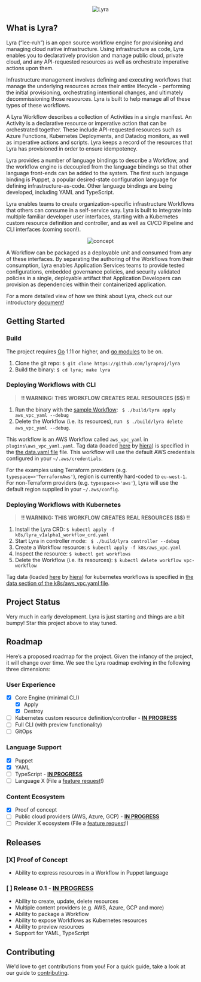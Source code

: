 <p align="center"><img src="docs/media/lyrabanner.png" alt="Lyra"></p>

## What is Lyra?

Lyra (“lee-ruh”) is an open source workflow engine for provisioning and managing cloud native infrastructure. Using infrastructure as code, Lyra enables you to declaratively provision and manage public cloud, private cloud, and any API-requested resources as well as orchestrate imperative actions upon them.

Infrastructure management involves defining and executing workflows that manage the underlying resources across their entire lifecycle - performing the initial provisioning, orchestrating intentional changes, and ultimately decommissioning those resources. Lyra is built to help manage all of these types of these workflows.

A Lyra Workflow describes a collection of Activities in a single manifest. An Activity is a declarative resource or imperative action that can be orchestrated together. These include API-requested resources such as Azure Functions, Kubernetes Deployments, and Datadog monitors, as well as imperative actions and scripts. Lyra keeps a record of the resources that Lyra has provisioned in order to ensure idempotency.

Lyra provides a number of language bindings to describe a Workflow, and the workflow engine is decoupled from the language bindings so that other language front-ends can be added to the system.  The first such language binding is Puppet, a popular desired-state configuration language for defining infrastructure-as-code. Other language bindings are being developed, including YAML and TypeScript.

Lyra enables teams to create organization-specific infrastructure Workflows that others can consume in a self-service way.  Lyra is built  to integrate into multiple familiar developer user interfaces, starting with a Kubernetes custom resource definition and controller, and as well as  CI/CD Pipeline and CLI interfaces (coming soon!).

<p align="center"><img src="docs/media/concept.png" alt="concept"></p>

A Workflow can be packaged as a deployable unit and consumed from any of these interfaces. By separating the authoring of the Workflows from their consumption, Lyra enables Application Services teams to provide tested configurations, embedded governance policies, and security validated policies in a single, deployable artifact that Application Developers can provision as dependencies within their containerized application.


For a more detailed view of how we think about Lyra, check out our introductory [document](https://docs.google.com/document/d/1oJwg4LlolC3qlt0xG__xjrz16aYwEyOk8GqyNt5_Gdo/edit?usp=sharing)!


## Getting Started

### Build
The project requires [Go](https://golang.org/doc/install) 1.11 or higher, and [go modules](https://github.com/golang/go/wiki/Modules) to be on.

1. Clone the git repo: `$ git clone https://github.com/lyraproj/lyra`
2. Build the binary: `$ cd lyra; make lyra`

### Deploying Workflows with CLI

> **!! WARNING: THIS WORKFLOW CREATES REAL RESOURCES ($$) !!**

1. Run the binary with the [sample Workflow](plugins/aws_vpc_yaml.yaml): ` $ ./build/lyra apply aws_vpc_yaml --debug`
2. Delete the Workflow (i.e. its resources), run ` $ ./build/lyra delete aws_vpc_yaml --debug`.  

This workflow is an AWS Workflow called `aws_vpc_yaml` in `plugins\aws_vpc_yaml.yaml`.  Tag data (loaded [here](plugins/aws_vpc_yaml.yaml#L6) by [hiera](https://github.com/lyraproj/hiera)) is specified in the [the data.yaml file](data.yaml) file.  This workflow will use the default AWS credentials configured in your `~/.aws/credentials`.

For the examples using Terraform providers (e.g. `typespace=>'TerraformAws'`), region is currently hard-coded to `eu-west-1`. For non-Terraform providers (e.g. `typespace=>'aws'`), Lyra will use the default region supplied in your `~/.aws/config`. 

### Deploying Workflows with Kubernetes

> **!! WARNING: THIS WORKFLOW CREATES REAL RESOURCES ($$) !!**

1. Install the Lyra CRD: `$ kubectl apply -f k8s/lyra_v1alpha1_workflow_crd.yaml`
2. Start Lyra in controller mode: ` $ ./build/lyra controller --debug`
3. Create a Workflow resource: `$ kubectl apply -f k8s/aws_vpc.yaml`
4. Inspect the resource: `$ kubectl get workflows` 
5. Delete the Workflow (i.e. its resources): `$ kubectl delete workflow vpc-workflow`

Tag data (loaded [here](plugins/aws_vpc_yaml.yaml#L6) by [hiera](https://github.com/lyraproj/hiera)) for kubernetes workflows is specified in [the data section of the k8s/aws_vpc.yaml file](k8s/vpc-workflow.yaml#L8-L12).

## Project Status
Very much in early development. Lyra is just starting and things are a bit bumpy! Star this project above to stay tuned.

## Roadmap
Here’s a proposed roadmap for the project. Given the infancy of the project, it will change over time. We see the Lyra roadmap evolving in the following three dimensions:

### User Experience
- [x] Core Engine (minimal CLI)
	- [x] Apply
	- [x] Destroy
- [ ] Kubernetes custom resource definition/controller - [**IN PROGRESS**](https://github.com/lyraproj/lyra/issues/37)
- [ ] Full CLI (with preview functionality)
- [ ] GitOps

### Language Support
- [x] Puppet
- [x] YAML
- [ ] TypeScript - [**IN PROGRESS**](https://github.com/lyraproj/lyra/issues/42)
- [ ] Language X (File a [feature request](https://github.com/lyraproj/lyra/issues/new?template=feature_request.md)!)

### Content Ecosystem
- [x] Proof of concept
- [ ] Public cloud providers (AWS, Azure, GCP) - [**IN PROGRESS**](https://github.com/lyraproj/lyra/projects/5)
- [ ] Provider X ecosystem (File a [feature request](https://github.com/lyraproj/lyra/issues/new?template=feature_request.md)!)

## Releases
### [X] Proof of Concept 
* Ability to express resources in a Workflow in Puppet language

### [ ] Release 0.1 - [**IN PROGRESS**](https://github.com/lyraproj/lyra/issues?q=is%3Aopen+is%3Aissue+milestone%3A%22release+0.1%22)
* Ability to create, update, delete resources
* Multiple content providers (e.g. AWS, Azure, GCP and more)
* Ability to package a Workflow
* Ability to expose Workflows as Kubernetes resources
* Ability to preview resources
* Support for YAML, TypeScript

## Contributing
We'd love to get contributions from you! For a quick guide, take a look at our guide to [contributing](CONTRIBUTING.md).
